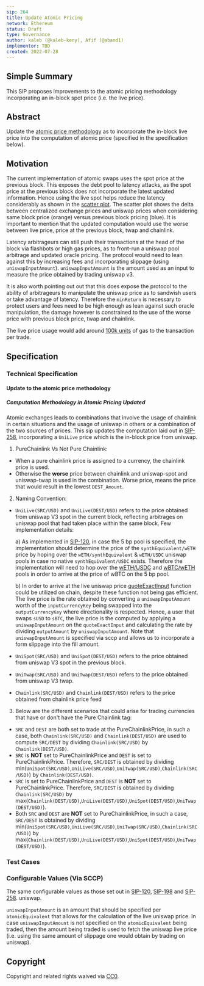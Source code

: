 ```yaml
---
sip: 264
title: Update Atomic Pricing
network: Ethereum
status: Draft
type: Governance
author: kaleb (@kaleb-keny), Afif (@aband1)
implementor: TBD
created: 2022-07-28
---
```


<!--You can leave these HTML comments in your merged SIP and delete the visible duplicate text guides, they will not appear and may be helpful to refer to if you edit it again. This is the suggested template for new SIPs. Note that an SIP number will be assigned by an editor. When opening a pull request to submit your SIP, please use an abbreviated title in the filename, `sip-draft_title_abbrev.md`. The title should be 44 characters or less.-->

## Simple Summary

<!--"If you can't explain it simply, you don't understand it well enough." Simply describe the outcome the proposed changes intends to achieve. This should be non-technical and accessible to a casual community member.-->

This SIP proposes improvements to the atomic pricing methodology incorporating an in-block spot price (i.e. the live price).
 
## Abstract

<!--A short (~200 word) description of the proposed change, the abstract should clearly describe the proposed change. This is what *will* be done if the SIP is implemented, not *why* it should be done or *how* it will be done. If the SIP proposes deploying a new contract, write, "we propose to deploy a new contract that will do x".-->

Update the [atomic price methodology](https://github.com/Synthetixio/SIPs/blob/master/content/sips/sip-258.md#computation-methodology-in-atomic-pricing-updated) as to incorporate the in-block live price into the computation of atomic price (specified in the specification below).

## Motivation
<!--This is the problem statement. This is the *why* of the SIP. It should clearly explain *why* the current state of the protocol is inadequate.  It is critical that you explain *why* the change is needed, if the SIP proposes changing how something is calculated, you must address *why* the current calculation is innaccurate or wrong. This is not the place to describe how the SIP will address the issue!-->

The current implementation of atomic swaps uses the spot price at the previous block. This exposes the debt pool to latency attacks, as the spot price at the previous block does not incorporate the latest updated information. Hence using the live spot helps reduce the latency considerably as shown in the [scatter plot](https://ibb.co/sq4Sw3c). The scatter plot shows the delta between centralized exchange prices and uniswap prices when considering same block price (orange) versus previous block pricing (blue).
It is important to mention that the updated computation would use the worse between live price, price at the previous block, twap and chainlink.

Latency arbitrageurs can still push their transactions at the head of the block via flashbots or high gas prices, as to front-run a uniswap pool arbitrage and updated oracle pricing. The protocol would need to lean against this by increasing fees and incorporating slippage (using `uniswapInputAmount`).
`uniswapInputAmount` is the amount used as an input to measure the price obtained by trading uniswap v3.

It is also worth pointing out out that this does expose the protocol to the ability of arbitrageurs to manipulate the uniswap price as to sandwish users or take advantage of latency. Therefore the `minReturn` is necessary to protect users and fees need to be high enough as lean against such oracle manipulation, the damage however is constrained to the use of the worse price with previous block price, twap and chainlink.

The live price usage would add around [100k units](https://etherscan.io/tx/0x1f0061ac8ad18409b4f5fc2fdf74b03c9e22afebae96ce40fd4d1731ef76b043) of gas to the transaction per trade.


## Specification

<!--The specification should describe the syntax and semantics of any new feature, there are five sections
1. Overview
2. Rationale
3. Technical Specification
4. Test Cases
5. Configurable Values
-->


### Technical Specification

<!--The technical specification should outline the public API of the changes proposed. That is, changes to any of the interfaces Synthetix currently exposes or the creations of new ones.-->

#### Update to the atomic price methodology

##### Computation Methodology in Atomic Pricing Updated

Atomic exchanges leads to combinations that involve the usage of chainlink in certain situations and the usage of uniswap in others or a combination of the two sources of prices. This sip updates the computation laid out in [SIP-258](https://sips.synthetix.io/sips/sip-258/), incorporating a `UniLive` price which is the in-block price from uniswap. 

1. PureChainlink Vs Not Pure Chainlink:

- When a pure chainlink price is assigned to a currency, the chainlink price is used.
- Otherwise the **worse** price between chainlink and uniswap-spot and uniswap-twap is used in the combination. Worse price, means the price that would result in the lowest `DEST_Amount`.

2. Naming Convention:

- `UniLive(SRC/USD)` and `UniLive(DEST/USD)` refers to the price obtained from uniswap V3 spot in the current block, reflecting arbitrages on uniswap pool that had taken place within the same block. Few implementation details:

    a) As implemented in [SIP-120](https://sips.synthetix.io/sips/sip-120/), in case the 5 bp pool is specified, the implementation should determine the price of the `synthEquivalent/wETH` price by hoping over the `wETH/synthEquivalent` & `wETH/USDC` uniswap pools in case no native `synthEquivalent/USDC` exists. Therefore the implementation will need to hop over the  [wETH/USDC](https://etherscan.io/address/0x88e6A0c2dDD26FEEb64F039a2c41296FcB3f5640) and [wBTC/wETH](https://etherscan.io/address/0x4585FE77225b41b697C938B018E2Ac67Ac5a20c0) pools in order to arrive at the price of wBTC on the 5 bp pool.

    b) In order to arrive at the live uniswap price [quoteExactInput](https://docs.uniswap.org/protocol/reference/periphery/interfaces/IQuoterV2#quoteexactinput) function could be utilized on chain, despite these function not being gas efficient. The live price is the rate obtained by converting a `uniswapInputAmount` worth of the `inputCurrencyKey` being swapped into the `outputCurrencyKey` where directionality is respected. Hence, a user that swaps `sUSD` to `sBTC`, the live price is the computed by applying a `uniswapInputAmount` on the  `quoteExactInput` and calculating the rate by dividing `outputAmount` by `uniswapInputAmount`. 
    Note that `uniswapInputAmount` is specified via sccp and allows us to incorporate a form slippage into the fill amount.
    
- `UniSpot(SRC/USD)` and `UniSpot(DEST/USD)` refers to the price obtained from uniswap V3 spot in the previous block.
- `UniTwap(SRC/USD)` and `UniTwap(DEST/USD)` refers to the price obtained from uniswap V3 twap.
- `Chainlink(SRC/USD)` and `Chainlink(DEST/USD)` refers to the price obtained from chainlink price feed

3. Below are the different scenarios that could arise for trading currencies that have or don't have the Pure Chainlink tag:

- `SRC` and `DEST` are both set to trade at the PureChainlinkPrice, in such a case, both `Chainlink(SRC/USD)` and `Chainlink(DEST/USD)` are used to compute `SRC/DEST` by dividing `Chainlink(SRC/USD)` by `Chainlink(DEST/USD)`.
- `SRC` is **NOT** set to PureChainlinkPrice and `DEST` is set to PureChainlinkPrice. Therefore, `SRC/DEST` is obtained by dividing min(`UniSpot(SRC/USD)`,`UniLive(SRC/USD)`,`UniTwap(SRC/USD)`,`Chainlink(SRC/USD)`) by `Chainlink(DEST/USD)`.
- `SRC` is set to PureChainlinkPrice and `DEST` is **NOT** set to PureChainlinkPrice. Therefore, `SRC/DEST` is obtained by dividing `Chainlink(SRC/USD)` by max(`Chainlink(DEST/USD)`,`UniLive(DEST/USD)`,`UniSpot(DEST/USD)`,`UniTwap(DEST/USD)`).
- Both `SRC` and `DEST` are **NOT** set to PureChainlinkPrice, in such a case, `SRC/DEST` is obtained by dividing min(`UniSpot(SRC/USD)`,`UniLive(SRC/USD)`,`UniTwap(SRC/USD)`,`Chainlink(SRC/USD)`) by max(`Chainlink(DEST/USD)`,`UniLive(DEST/USD)`,`UniSpot(DEST/USD)`,`UniTwap(DEST/USD)`).


### Test Cases

<!--Test cases for an implementation are mandatory for SIPs but can be included with the implementation..-->

### Configurable Values (Via SCCP)

<!--Please list all values configurable via SCCP under this implementation.-->

The same configurable values as those set out in [SIP-120](https://sips.synthetix.io/sips/sip-120/),  [SIP-198](https://sips.synthetix.io/sips/sip-198/) and [SIP-258](https://sips.synthetix.io/sips/sip-258/).
uniswap.

`uniswapInputAmount` is an amount that should be specified per `atomicEquivalent` that allows for the calculation of the live uniswap price. 
In case `uniswapInputAmount` is not specified on the `atomicEquivalent` being traded, then the amount being traded is used to fetch the uniswap live price (i.e. using the same amount of slippage one would obtain by trading on uniswap). 

## Copyright
Copyright and related rights waived via [CC0](https://creativecommons.org/publicdomain/zero/1.0/).
